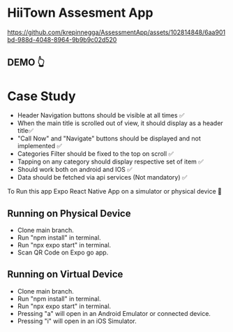<h1>HiiTown Assesment App</h1>



https://github.com/krepinnegga/AssessmentApp/assets/102814848/6aa901bd-988d-4048-8964-9b9b9c02d520



<h2>DEMO 👆</h2>

<h1>Case Study</h1>
<ul>
  <li>Header Navigation  buttons should be visible at all times ✅</li>
  <li>When the main title is scrolled out of view, it should display as a header title✅</li>
  <li>"Call Now" and "Navigate" buttons should be displayed and not implemented ✅</li>
  <li>Categories Filter should be fixed to the top on scroll ✅</li>
  <li>Tapping on any category should display respective set of item ✅</li>
   <li>Should work both on android and IOS ✅</li>
  <li>Data should be fetched via api services (Not mandatory) ✅</li>
</ul>


<p>To Run this app Expo React Native App on a simulator or physical device 📲</p>

<h2>Running on Physical Device</h2>
<ul>
  <li>Clone main branch.</li>
   <li>Run "npm install" in terminal.</li>
   <li>Run "npx expo start" in terminal.</li>
   <li>Scan QR Code on Expo go app.</li>
</ul>

<h2>Running on Virtual Device</h2>
<ul>
  <li>Clone main branch.</li>
   <li>Run "npm install" in terminal.</li>
   <li>Run "npx expo start" in terminal.</li>
   <li>Pressing "a" will open in an Android Emulator or connected device.</li>
  <li>Pressing "i" will open in an iOS Simulator.</li>    
</ul>

